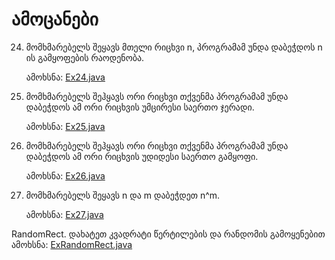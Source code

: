 # ამოცანები

24. მომხმარებელს შეყავს მთელი რიცხვი n, პროგრამამ უნდა დაბეჭდოს n ის გამყოფების რაოდენობა.

    ამოხსნა: [Ex24.java](Ex24.java)

25. მომხმარებელს შეჰყავს ორი რიცხვი თქვენმა პროგრამამ უნდა დაბეჭდოს ამ ორი რიცხვის უმცირესი საერთო ჯერადი.

    ამოხსნა: [Ex25.java](Ex25.java)

26. მომხმარებელს შეჰყავს ორი რიცხვი თქვენმა პროგრამამ უნდა დაბეჭდოს ამ ორი რიცხვის უდიდესი საერთო გამყოფი.

    ამოხსნა: [Ex26.java](Ex26.java)

27. მომხმარებელს შეყავს n და m დაბეჭდეთ n^m.

    ამოხსნა: [Ex27.java](Ex27.java)



RandomRect. დახატეთ კვადრატი წერტილების და რანდომის გამოყენებით
   ამოხსნა: [ExRandomRect.java](ExRandomRect.java)
